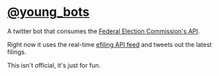# [@young_bots](https://twitter.com/young_bots)

A twitter bot that consumes the [Federal Election Commission's API](https://api.open.fec.gov/developers/). 

Right now it uses the real-time [efiling API feed](https://api.open.fec.gov/developers/#!/efiling/get_efile_filings) and tweets out the latest filings.

This isn't official, it's just for fun.